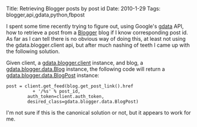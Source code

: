 Title: Retrieving Blogger posts by post id
Date: 2010-1-29
Tags: blogger,api,gdata,python,fbpost

I spent some time recently trying to figure out, using Google's [gdata][1] API, how to retrieve a post from a [Blogger][2] blog if I know corresponding post id. As far as I can tell there is no obvious way of doing this, at least not using the gdata.blogger.client api, but after much nashing of teeth I came up with the following solution.

Given client, a [gdata.blogger.client][3] instance, and blog, a [gdata.blogger.data.Blog][4] instance, the following code will return a [gdata.blogger.data.BlogPost][4] instance:
    
    
    post = client.get_feed(blog.get_post_link().href
              + '/%s' % post_id,
            auth_token=client.auth_token,
            desired_class=gdata.blogger.data.BlogPost)
    

I'm not sure if this is the canonical solution or not, but it appears to work for me.

   [1]: http://code.google.com/apis/gdata/docs/2.0/basics.html
   [2]: http://www.blogger.com/
   [3]: http://gdata-python-client.googlecode.com/svn/trunk/pydocs/gdata.blogger.client.html
   [4]: http://gdata-python-client.googlecode.com/svn/trunk/pydocs/gdata.blogger.data.html

